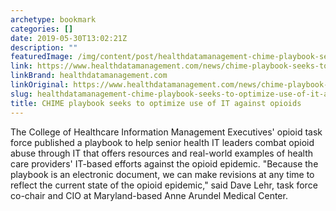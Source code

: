 ```yaml
---
archetype: bookmark
categories: []
date: 2019-05-30T13:02:21Z
description: ""
featuredImage: /img/content/post/healthdatamanagement-chime-playbook-seeks-to-optimize-use-of-it-against-opioids
link: https://www.healthdatamanagement.com/news/chime-playbook-seeks-to-optimize-use-of-it-against-opioids
linkBrand: healthdatamanagement.com
linkOriginal: https://www.healthdatamanagement.com/news/chime-playbook-seeks-to-optimize-use-of-it-against-opioids
slug: healthdatamanagement-chime-playbook-seeks-to-optimize-use-of-it-against-opioids
title: CHIME playbook seeks to optimize use of IT against opioids
---
```

The College of Healthcare Information Management Executives' opioid task force published a playbook to help senior health IT leaders combat opioid abuse through IT that offers resources and real-world examples of health care providers' IT-based efforts against the opioid epidemic. "Because the playbook is an electronic document, we can make revisions at any time to reflect the current state of the opioid epidemic," said Dave Lehr, task force co-chair and CIO at Maryland-based Anne Arundel Medical Center.